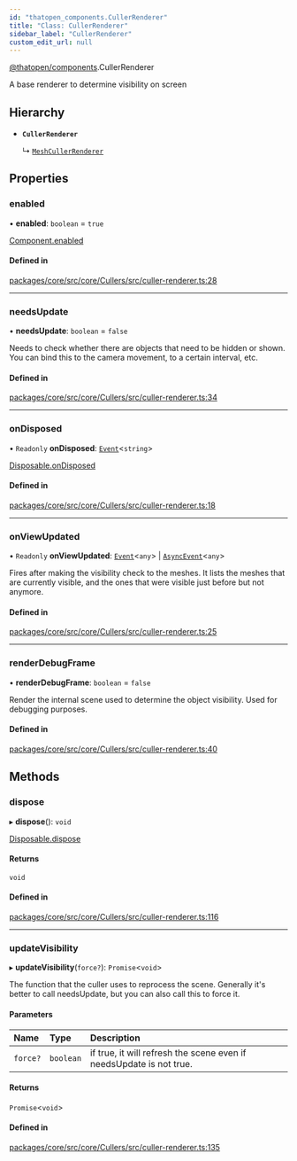 ```yaml
---
id: "thatopen_components.CullerRenderer"
title: "Class: CullerRenderer"
sidebar_label: "CullerRenderer"
custom_edit_url: null
---
```


[@thatopen/components](../modules/thatopen_components.md).CullerRenderer

A base renderer to determine visibility on screen

## Hierarchy

- **`CullerRenderer`**

  ↳ [`MeshCullerRenderer`](thatopen_components.MeshCullerRenderer.md)

## Properties

### enabled

• **enabled**: `boolean` = `true`

[Component.enabled](thatopen_components.Component.md#enabled)

#### Defined in

[packages/core/src/core/Cullers/src/culler-renderer.ts:28](https://github.com/ThatOpen/engine_components/blob/630a314/packages/core/src/core/Cullers/src/culler-renderer.ts#L28)

___

### needsUpdate

• **needsUpdate**: `boolean` = `false`

Needs to check whether there are objects that need to be hidden or shown.
You can bind this to the camera movement, to a certain interval, etc.

#### Defined in

[packages/core/src/core/Cullers/src/culler-renderer.ts:34](https://github.com/ThatOpen/engine_components/blob/630a314/packages/core/src/core/Cullers/src/culler-renderer.ts#L34)

___

### onDisposed

• `Readonly` **onDisposed**: [`Event`](thatopen_components.Event.md)<`string`\>

[Disposable.onDisposed](../interfaces/thatopen_components.Disposable.md#ondisposed)

#### Defined in

[packages/core/src/core/Cullers/src/culler-renderer.ts:18](https://github.com/ThatOpen/engine_components/blob/630a314/packages/core/src/core/Cullers/src/culler-renderer.ts#L18)

___

### onViewUpdated

• `Readonly` **onViewUpdated**: [`Event`](thatopen_components.Event.md)<`any`\> \| [`AsyncEvent`](thatopen_components.AsyncEvent.md)<`any`\>

Fires after making the visibility check to the meshes. It lists the
meshes that are currently visible, and the ones that were visible
just before but not anymore.

#### Defined in

[packages/core/src/core/Cullers/src/culler-renderer.ts:25](https://github.com/ThatOpen/engine_components/blob/630a314/packages/core/src/core/Cullers/src/culler-renderer.ts#L25)

___

### renderDebugFrame

• **renderDebugFrame**: `boolean` = `false`

Render the internal scene used to determine the object visibility. Used
for debugging purposes.

#### Defined in

[packages/core/src/core/Cullers/src/culler-renderer.ts:40](https://github.com/ThatOpen/engine_components/blob/630a314/packages/core/src/core/Cullers/src/culler-renderer.ts#L40)

## Methods

### dispose

▸ **dispose**(): `void`

[Disposable.dispose](../interfaces/thatopen_components.Disposable.md#dispose)

#### Returns

`void`

#### Defined in

[packages/core/src/core/Cullers/src/culler-renderer.ts:116](https://github.com/ThatOpen/engine_components/blob/630a314/packages/core/src/core/Cullers/src/culler-renderer.ts#L116)

___

### updateVisibility

▸ **updateVisibility**(`force?`): `Promise`<`void`\>

The function that the culler uses to reprocess the scene. Generally it's
better to call needsUpdate, but you can also call this to force it.

#### Parameters

| Name | Type | Description |
| :------ | :------ | :------ |
| `force?` | `boolean` | if true, it will refresh the scene even if needsUpdate is not true. |

#### Returns

`Promise`<`void`\>

#### Defined in

[packages/core/src/core/Cullers/src/culler-renderer.ts:135](https://github.com/ThatOpen/engine_components/blob/630a314/packages/core/src/core/Cullers/src/culler-renderer.ts#L135)
